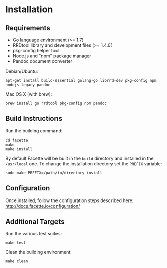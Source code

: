 Installation
============

Requirements
------------

 * Go language environment (>= 1.7)
 * RRDtool library and development files (>= 1.4.0)
 * pkg-config helper tool
 * Node.js and "npm" package manager
 * Pandoc document converter

Debian/Ubuntu:

    apt-get install build-essential golang-go librrd-dev pkg-config npm nodejs-legacy pandoc

Mac OS X (with brew):

    brew install go rrdtool pkg-config npm pandoc

Build Instructions
------------------

Run the building command:

    cd facette
    make
    make install

By default Facette will be built in the `build` directory and installed in the `/usr/local` one. To change the
installation directory set the `PREFIX` variable:

    sudo make PREFIX=/path/to/directory install

Configuration
-------------

Once installed, follow the configuration steps described here: http://docs.facette.io/configuration/

Additional Targets
------------------

Run the various test suites:

    make test

Clean the building environment:

    make clean
